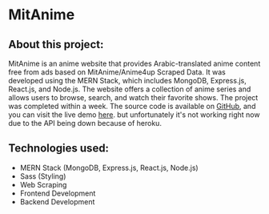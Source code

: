# MitAnime

## About this project:
MitAnime is an anime website that provides Arabic-translated anime content free from ads based on MitAnime/Anime4up Scraped Data. It was developed using the MERN Stack, which includes MongoDB, Express.js, React.js, and Node.js. The website offers a collection of anime series and allows users to browse, search, and watch their favorite shows. The project was completed within a week. The source code is available on [GitHub](https://github.com/nachat-ayoub/Rewayati), and you can visit the live demo [here](https://mitanime.netlify.app/). but unfortunately it's not working right now due to the API being down because of heroku.

## Technologies used:
- MERN Stack (MongoDB, Express.js, React.js, Node.js)
- Sass (Styling)
- Web Scraping
- Frontend Development
- Backend Development

